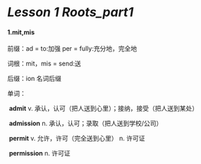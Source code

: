 # *Lesson 1 Roots_part1*



#### 1.mit,mis

前缀：ad = to:加强 per = fully:充分地，完全地

词根：mit，mis = send:送

后缀：ion 名词后缀

单词：

​    	**admit** v. 承认，认可（把人送到心里）；接纳，接受（把人送到某处）

​    	**admission** n.  承认，认可；录取（把人送到学校/公司）

​    	**permit** v. 允许，许可（完全送到心里） n. 许可证

​    	**permission** n. 许可证


